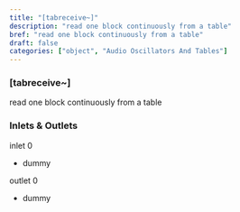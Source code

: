 ```yaml
---
title: "[tabreceive~]"
description: "read one block continuously from a table"
bref: "read one block continuously from a table"
draft: false
categories: ["object", "Audio Oscillators And Tables"]
---
```


### [tabreceive~]

read one block continuously from a table

### Inlets & Outlets

inlet 0

 - dummy

outlet 0

 - dummy
 
